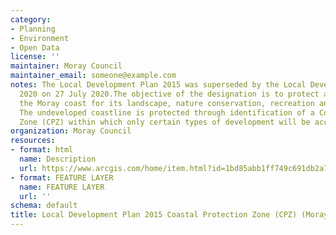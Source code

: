 ```yaml
---
category:
- Planning
- Environment
- Open Data
license: ''
maintainer: Moray Council
maintainer_email: someone@example.com
notes: The Local Development Plan 2015 was superseded by the Local Development Plan
  2020 on 27 July 2020.The objective of the designation is to protect and enhance
  the Moray coast for its landscape, nature conservation, recreation and tourism benefits.
  The undeveloped coastline is protected through identification of a Coastal Protection
  Zone (CPZ) within which only certain types of development will be acceptable.
organization: Moray Council
resources:
- format: html
  name: Description
  url: https://www.arcgis.com/home/item.html?id=1bd85abb1ff749c691db2a7bcdf4aee4
- format: FEATURE LAYER
  name: FEATURE LAYER
  url: ''
schema: default
title: Local Development Plan 2015 Coastal Protection Zone (CPZ) (Moray)
---
```

